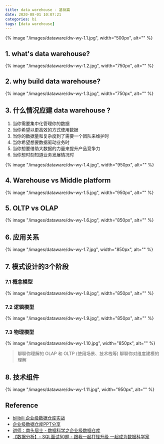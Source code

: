 ```yaml
---
title: data warehouse - 基础篇
date: 2020-08-01 10:07:21
categories: bi
tags: [data warehouse]
---
```


{% image "/images/dataware/dw-wy-1.1.jpg", width="500px", alt="" %}

<!-- more -->

## 1. what's data warehouse?

{% image "/images/dataware/dw-wy-1.2.jpg", width="750px", alt="" %}

## 2. why build data warehouse?

{% image "/images/dataware/dw-wy-1.3.jpg", width="750px", alt="" %}

## 3. 什么情况应建 data warehouse ?

1. 当你需要集中化管理你的数据
2. 当你希望以更高效的方式使用数据
3. 当你的数据量和复杂度到了需要一个团队来维护时
4. 当你希望想要数据驱动业务时
5. 当你想要借助大数据的力量来提升产品竞争力
6. 当你想时刻知道业务发展情况时

{% image "/images/dataware/dw-wy-1.4.jpg", width="950px", alt="" %}

## 4. Warehouse vs Middle platform

{% image "/images/dataware/dw-wy-1.5.jpg", width="950px", alt="" %}

## 5. OLTP vs OLAP

{% image "/images/dataware/dw-wy-1.6.jpg", width="850px", alt="" %}

## 6. 应用关系

{% image "/images/dataware/dw-wy-1.7.jpg", width="850px", alt="" %}

## 7. 模式设计的3个阶段

### 7.1 概念模型

{% image "/images/dataware/dw-wy-1.8.jpg", width="850px", alt="" %}

### 7.2 逻辑模型

{% image "/images/dataware/dw-wy-1.9.jpg", width="850px", alt="" %}

### 7.3 物理模型

{% image "/images/dataware/dw-wy-1.10.jpg", width="850px", alt="" %}

> 聊聊你理解的 OLAP 和 OLTP (使用场景、技术栈等)
> 聊聊你对维度建模的理解

## 8. 技术组件

{% image "/images/dataware/dw-wy-1.11.jpg", width="950px", alt="" %}

## Reference

- [bilibili 企业级数据仓库实战](https://www.bilibili.com/video/av63753220)
- [企业级数据仓库PPT分享](https://mp.weixin.qq.com/s/qDZTIj5yw2L9aYLuX6AdDA)
- [讲师：南头居士 - 数据科学之企业级数据仓库](https://study.163.com/course/courseMain.htm?courseId=1209564814)
- [【数据分析】- SQL面试50题 - 跟我一起打怪升级 一起成为数据科学家](https://www.bilibili.com/video/BV1q4411G7Lw/?spm_id_from=333.788.videocard.1)
